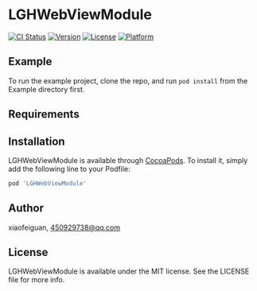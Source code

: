 # LGHWebViewModule

[![CI Status](https://img.shields.io/travis/xiaofeiguan/LGHWebViewModule.svg?style=flat)](https://travis-ci.org/xiaofeiguan/LGHWebViewModule)
[![Version](https://img.shields.io/cocoapods/v/LGHWebViewModule.svg?style=flat)](https://cocoapods.org/pods/LGHWebViewModule)
[![License](https://img.shields.io/cocoapods/l/LGHWebViewModule.svg?style=flat)](https://cocoapods.org/pods/LGHWebViewModule)
[![Platform](https://img.shields.io/cocoapods/p/LGHWebViewModule.svg?style=flat)](https://cocoapods.org/pods/LGHWebViewModule)

## Example

To run the example project, clone the repo, and run `pod install` from the Example directory first.

## Requirements

## Installation

LGHWebViewModule is available through [CocoaPods](https://cocoapods.org). To install
it, simply add the following line to your Podfile:

```ruby
pod 'LGHWebViewModule'
```

## Author

xiaofeiguan, 450929738@qq.com

## License

LGHWebViewModule is available under the MIT license. See the LICENSE file for more info.
